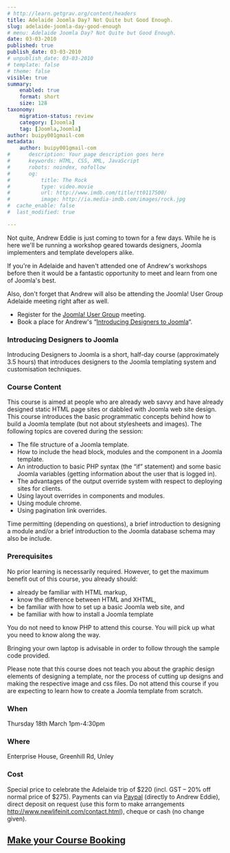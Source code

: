 ```yaml
---
# http://learn.getgrav.org/content/headers
title: Adelaide Joomla Day? Not Quite but Good Enough.
slug: adelaide-joomla-day-good-enough
# menu: Adelaide Joomla Day? Not Quite but Good Enough.
date: 03-03-2010
published: true
publish_date: 03-03-2010
# unpublish_date: 03-03-2010
# template: false
# theme: false
visible: true
summary:
    enabled: true
    format: short
    size: 128
taxonomy:
    migration-status: review
    category: [Joomla]
    tag: [Joomla,Joomla]
author: buipy001gmail-com
metadata:
    author: buipy001gmail-com
#      description: Your page description goes here
#      keywords: HTML, CSS, XML, JavaScript
#      robots: noindex, nofollow
#      og:
#          title: The Rock
#          type: video.movie
#          url: http://www.imdb.com/title/tt0117500/
#          image: http://ia.media-imdb.com/images/rock.jpg
#  cache_enable: false
#  last_modified: true

---
```


Not quite, Andrew Eddie is just coming to town for a few days. While he is here we'll be running a workshop geared towards designers, Joomla implementers and template developers alike.

If you're in Adelaide and haven't attended one of Andrew's workshops before then it would be a fantastic opportunity to meet and learn from one of Joomla's best.

Also, don't forget that Andrew will also be attending the Joomla! User Group Adelaide meeting right after as well.

- Register for the [Joomla! User Group](http://www.pbwebdev.com.au/registration/) meeting.
- Book a place for Andrew's “[Introducing Designers to Joomla](https://www.paypal.com/cgi-bin/webscr?cmd=_s-xclick&hosted_button_id=MG4N4G8P5Z4PS)“.

### Introducing Designers to Joomla

Introducing Designers to Joomla is a short, half-day course (approximately 3.5 hours) that introduces designers to the Joomla templating system and customisation techniques.

### Course Content

This course is aimed at people who are already web savvy and have already designed static HTML page sites or dabbled with Joomla web site design. This course introduces the basic programmatic concepts behind how to build a Joomla template (but not about stylesheets and images). The following topics are covered during the session:

- The file structure of a Joomla template.
- How to include the head block, modules and the component in a Joomla template.
- An introduction to basic PHP syntax (the “if” statement) and some basic Joomla variables (getting information about the user that is logged in).
- The advantages of the output override system with respect to deploying sites for clients.
- Using layout overrides in components and modules.
- Using module chrome.
- Using pagination link overrides.

Time permitting (depending on questions), a brief introduction to designing a module and/or a brief introduction to the Joomla database schema may also be include.

### Prerequisites

No prior learning is necessarily required. However, to get the maximum benefit out of this course, you already should:

- already be familiar with HTML markup,
- know the difference between HTML and XHTML,
- be familiar with how to set up a basic Joomla web site, and
- be familiar with how to install a Joomla template

You do not need to know PHP to attend this course. You will pick up what you need to know along the way.

Bringing your own laptop is advisable in order to follow through the sample code provided.

Please note that this course does not teach you about the graphic design elements of designing a template, nor the process of cutting up designs and making the respective image and css files. Do not attend this course if you are expecting to learn how to create a Joomla template from scratch.

### When

Thursday 18th March 1pm-4:30pm

### Where

Enterprise House, Greenhill Rd, Unley

### Cost

Special price to celebrate the Adelaide trip of $220 (incl. GST – 20% off normal price of $275). Payments can via [Paypal](https://www.paypal.com/cgi-bin/webscr?cmd=_s-xclick&hosted_button_id=MG4N4G8P5Z4PS) (directly to Andrew Eddie), direct deposit on request (use this form to make arrangements <http://www.newlifeinit.com/contact.html>), cheque or cash (no change given).

## [**Make your Course Booking**](https://www.paypal.com/cgi-bin/webscr?cmd=_s-xclick&hosted_button_id=MG4N4G8P5Z4PS)